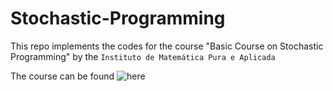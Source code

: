# Stochastic-Programming
This repo implements the codes for the course "Basic Course on Stochastic Programming" by the `Instituto de Matemática Pura e Aplicada`

The course can be found ![here](https://www.youtube.com/playlist?list=PLo4jXE-LdDTSmKVxiE130o1KebekNk00R)
